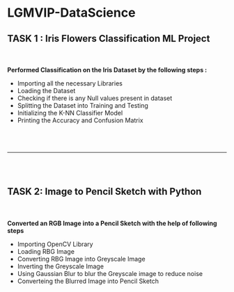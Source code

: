 ﻿# LGMVIP-DataScience
 ## TASK 1 : Iris Flowers Classification ML Project
 <br></br>
**Performed Classification on the Iris Dataset by the following steps :**
- Importing all the necessary Libraries
- Loading the Dataset
- Checking if there is any Null values present in dataset
- Splitting the Dataset into Training and Testing
- Initializing the K-NN Classifier Model
- Printing the Accuracy and Confusion Matrix
<br></br>
<br></br>

-------------------------------------------------------
<br></br>


## TASK 2: Image to Pencil Sketch with Python
<br></br>
**Converted an RGB Image into a Pencil Sketch with the help of following steps**
- Importing OpenCV Library
- Loading RBG Image
- Converting RBG Image into Greyscale Image
- Inverting the Greyscale Image
- Using Gaussian Blur to blur the Greyscale image to reduce noise
- Converteing the Blurred Image into Pencil Sketch
<br></br>
